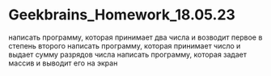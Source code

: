 # Geekbrains_Homework_18.05.23
написать программу, которая принимает два числа и возводит первое в степень второго 
написать программу, которая принимает число и выдает сумму разрядов числа
написать программу, которая задает массив и выводит его на экран